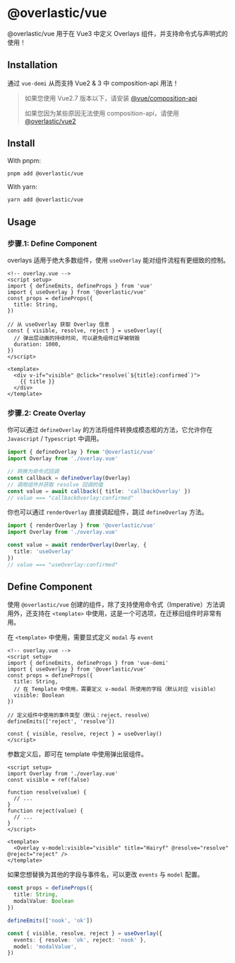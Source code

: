 # @overlastic/vue

@overlastic/vue 用于在 Vue3 中定义 Overlays 组件，并支持命令式与声明式的使用！

## Installation

通过 `vue-demi` 从而支持 Vue2 & 3 中 composition-api 用法！

> 如果您使用 Vue2.7 版本以下，请安装 [@vue/composition-api](https://github.com/vuejs/composition-api#readme)
> 
> 如果您因为某些原因无法使用 composition-api，请使用 [@overlastic/vue2](/zh/vue/vue2)

## Install

With pnpm: 
```sh
pnpm add @overlastic/vue
```

With yarn:
```sh
yarn add @overlastic/vue
```

## Usage

### 步骤.1: Define Component

overlays 适用于绝大多数组件，使用 `useOverlay` 能对组件流程有更细致的控制。

```vue
<!-- overlay.vue -->
<script setup>
import { defineEmits, defineProps } from 'vue'
import { useOverlay } from '@overlastic/vue'
const props = defineProps({
  title: String,
})

// 从 useOverlay 获取 Overlay 信息
const { visible, resolve, reject } = useOverlay({
  // 弹出层动画的持续时间, 可以避免组件过早被销毁
  duration: 1000,
})
</script>

<template>
  <div v-if="visible" @click="resolve(`${title}:confirmed`)">
    {{ title }}
  </div>
</template>
```

### 步骤.2: Create Overlay

你可以通过 `defineOverlay` 的方法将组件转换成模态框的方法，它允许你在 `Javascript` / `Typescript` 中调用。

```ts
import { defineOverlay } from '@overlastic/vue'
import Overlay from './overlay.vue'

// 转换为命令式回调
const callback = defineOverlay(Overlay)
// 调用组件并获取 resolve 回调的值
const value = await callback({ title: 'callbackOverlay' })
// value === "callbackOverlay:confirmed"
```

你也可以通过 `renderOverlay` 直接调起组件，跳过 `defineOverlay` 方法。

```ts
import { renderOverlay } from '@overlastic/vue'
import Overlay from './overlay.vue'

const value = await renderOverlay(Overlay, {
  title: 'useOverlay'
})
// value === "useOverlay:confirmed"
```

## Define Component

使用 `@overlastic/vue` 创建的组件，除了支持使用命令式（Imperative）方法调用外，还支持在 `<template>` 中使用，这是一个可选项，在迁移旧组件时非常有用。

在 `<template>` 中使用，需要显式定义 `modal` 与 `event`

```vue
<!-- overlay.vue -->
<script setup>
import { defineEmits, defineProps } from 'vue-demi'
import { useOverlay } from '@overlastic/vue'
const props = defineProps({
  title: String,
  // 在 Template 中使用，需要定义 v-modal 所使用的字段（默认对应 visible）
  visible: Boolean
})

// 定义组件中使用的事件类型（默认：reject、resolve）
defineEmits(['reject', 'resolve'])

const { visible, resolve, reject } = useOverlay()
</script>
```

参数定义后，即可在 template 中使用弹出层组件。

```vue
<script setup>
import Overlay from './overlay.vue'
const visible = ref(false)

function resolve(value) {
  // ...
}
function reject(value) {
  // ...
}
</script>

<template>
  <Overlay v-model:visible="visible" title="Hairyf" @resolve="resolve" @reject="reject" />
</template>
```

如果您想替换为其他的字段与事件名，可以更改 `events` 与 `model` 配置。

```ts
const props = defineProps({
  title: String,
  modalValue: Boolean
})

defineEmits(['nook', 'ok'])

const { visible, resolve, reject } = useOverlay({
  events: { resolve: 'ok', reject: 'nook' },
  model: 'modalValue',
})
```